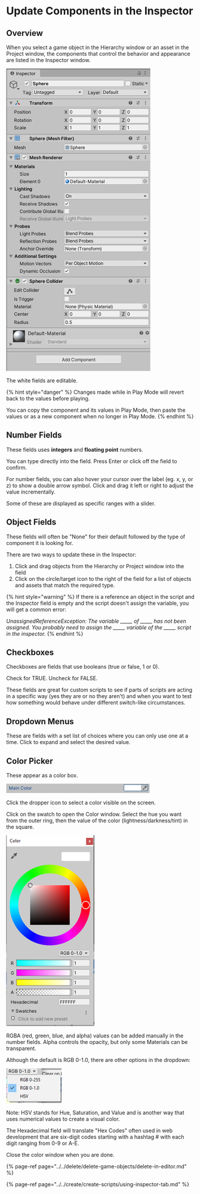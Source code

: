 # Update Components in the Inspector

## Overview

When you select a game object in the Hierarchy window or an asset in the Project window, the components that control the behavior and appearance are listed in the Inspector window.

![Example of components of a newly added Sphere game object.](../../.gitbook/assets/image%20%28142%29.png)

The white fields are editable.

{% hint style="danger" %}
Changes made while in Play Mode will revert back to the values before playing.

You can copy the component and its values in Play Mode, then paste the values or as a new component when no longer in Play Mode.
{% endhint %}

## Number Fields

These fields uses **integers** and **floating point** numbers.

You can type directly into the field. Press Enter or click off the field to confirm.

For number fields, you can also hover your cursor over the label \(eg. x, y, or z\) to show a double arrow symbol. Click and drag it left or right to adjust the value incrementally.

Some of these are displayed as specific ranges with a slider.

## Object Fields

These fields will often be "None" for their default followed by the type of component it is looking for. 

There are two ways to update these in the Inspector:

1. Click and drag objects from the Hierarchy or Project window into the field
2. Click on the circle/target icon to the right of the field for a list of objects and assets that match the required type.

{% hint style="warning" %}
If there is a reference an object in the script and the Inspector field is empty and the script doesn't assign the variable, you will get a common error:

_UnassignedReferenceException: The variable \_\_\_\_\_ of \_\_\_\_\_ has not been assigned. You probably need to assign the \_\_\_\_\_ variable of the \_\_\_\_\_ script in the inspector._
{% endhint %}

## **Checkboxes**

Checkboxes are fields that use booleans \(true or false, 1 or 0\).

Check for TRUE. Uncheck for FALSE.

These fields are great for custom scripts to see if parts of scripts are acting in a specific way \(yes they are or no they aren't\) and when you want to test how something would behave under different switch-like circumstances.

## Dropdown Menus

These are fields with a set list of choices where you can only use one at a time. Click to expand and select the desired value.

## Color Picker

These appear as a color box.

![](../../.gitbook/assets/image%20%28152%29.png)

Click the dropper icon to select a color visible on the screen.

Click on the swatch to open the Color window. Select the hue you want from the outer ring, then the value of the color \(lightness/darkness/tint\) in the square.

![](../../.gitbook/assets/image%20%2817%29.png)

RGBA \(red, green, blue, and alpha\) values can be added manually in the number fields. Alpha controls the opacity, but only some Materials can be transparent.

Although the default is RGB 0-1.0, there are other options in the dropdown:

![](../../.gitbook/assets/image%20%28144%29.png)

Note: HSV stands for Hue, Saturation, and Value and is another way that uses numerical values to create a visual color.

The Hexadecimal field will translate "Hex Codes" often used in web development that are six-digit codes starting with a hashtag \# with each digit ranging from 0-9 or A-E.

Close the color window when you are done.

{% page-ref page="../../delete/delete-game-objects/delete-in-editor.md" %}

{% page-ref page="../../create/create-scripts/using-inspector-tab.md" %}



